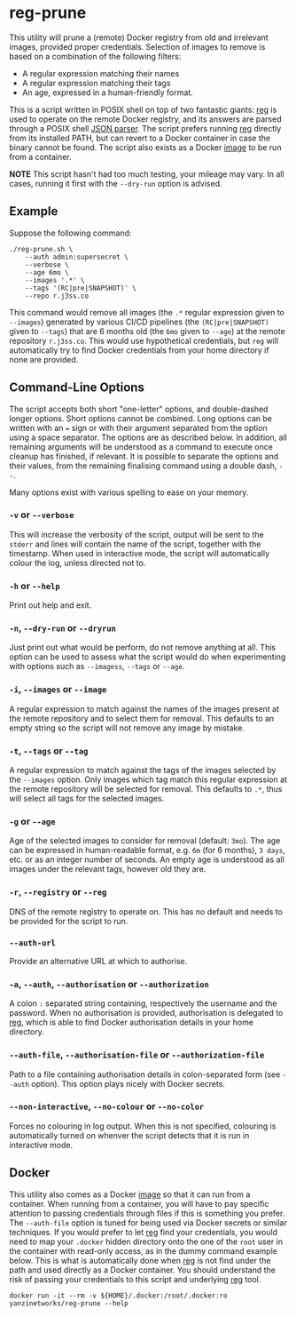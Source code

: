 # reg-prune

This utility will prune a (remote) Docker registry from old and irrelevant
images, provided proper credentials. Selection of images to remove is based on a
combination of the following filters:

+ A regular expression matching their names
+ A regular expression matching their tags
+ An age, expressed in a human-friendly format.

This is a script written in POSIX shell on top of two fantastic giants: [reg] is
used to operate on the remote Docker registry, and its answers are parsed
through a POSIX shell [JSON parser][JSON]. The script prefers running [reg]
directly from its installed PATH, but can revert to a Docker container in case
the binary cannot be found. The script also exists as a Docker
[image][reg-prune] to be run from a container.

  [reg]: https://github.com/genuinetools/reg
  [JSON]: https://github.com/rcrowley/json.sh
  [reg-prune]: https://hub.docker.com/r/yanzinetworks/prune

**NOTE** This script hasn't had too much testing, your mileage may vary. In all
cases, running it first with the `--dry-run` option is advised.

## Example

Suppose the following command:

```shell
./reg-prune.sh \
    --auth admin:supersecret \
    --verbose \
    --age 6mo \
    --images '.*' \
    --tags '(RC|pre|SNAPSHOT)' \
    --repo r.j3ss.co
```

This command would remove all images (the `.*` regular expression given to
`--images`) generated by various CI/CD pipelines (the `(RC|pre|SNAPSHOT)` given
to `--tags`) that are 6 months old (the `6mo` given to `--age`) at the remote
repository `r.j3ss.co`. This would use hypothetical credentials, but `reg` will
automatically try to find Docker credentials from your home directory if none
are provided.

## Command-Line Options

The script accepts both short "one-letter" options, and double-dashed longer
options. Short options cannot be combined. Long options can be written with an
`=` sign or with their argument separated from the option using a space
separator. The options are as described below. In addition, all remaining
arguments will be understood as a command to execute once cleanup has finished,
if relevant. It is possible to separate the options and their values, from the
remaining finalising command using a double dash, `--`.

Many options exist with various spelling to ease on your memory.

### `-v` or `--verbose`

This will increase the verbosity of the script, output will be sent to the
`stderr` and lines will contain the name of the script, together with the
timestamp. When used in interactive mode, the script will automatically colour
the log, unless directed not to.

### `-h` or `--help`

Print out help and exit.

### `-n`, `--dry-run` or `--dryrun`

Just print out what would be perform, do not remove anything at all. This option
can be used to assess what the script would do when experimenting with options
such as `--imagess`, `--tags` or `--age`.

### `-i`, `--images` or `--image`

A regular expression to match against the names of the images present at the remote repository and to select them for removal. This defaults to an empty string so the script will not remove any image by mistake.

### `-t`, `--tags` or `--tag`

A regular expression to match against the tags of the images selected by the `--images` option.  Only images which tag match this regular expression at the remote repository will be selected for removal. This defaults to `.*`, thus will select all tags for the selected images.

### `-g` or `--age`

Age of the selected images to consider for removal (default: `3mo`). The age can
be expressed in human-readable format, e.g. `6m` (for 6 months), `3 days`, etc. or as an integer number of seconds. An empty age is understood as all images under the relevant tags, however old they are.

### `-r`, `--registry` or `--reg`

DNS of the remote registry to operate on. This has no default and needs to be provided for the script to run.

### `--auth-url`

Provide an alternative URL at which to authorise.

### `-a`, `--auth`, `--authorisation` or `--authorization`

A colon `:` separated string containing, respectively the username and the
password. When no authorisation is provided, authorisation is delegated to
[reg], which is able to find Docker authorisation details in your home
directory.

### `--auth-file`, `--authorisation-file` or `--authorization-file`

Path to a file containing authorisation details in colon-separated form (see
`--auth` option). This option plays nicely with Docker secrets.

### `--non-interactive`, `--no-colour` or `--no-color`

Forces no colouring in log output. When this is not specified, colouring is
automatically turned on whenver the script detects that it is run in interactive
mode.

## Docker

This utility also comes as a Docker [image][reg-prune] so that it can run from a
container. When running from a container, you will have to pay specific
attention to passing credentials through files if this is something you prefer.
The `--auth-file` option is tuned for being used via Docker secrets or similar
techniques. If you would prefer to let [reg] find your credentials, you would
need to map your `.docker` hidden directory onto the one of the `root` user in
the container with read-only access, as in the dummy command example below. This
is what is automatically done when [reg] is not find under the path and used
directly as a Docker container. You should understand the risk of passing your
credentials to this script and underlying [reg] tool.

```shell
docker run -it --rm -v ${HOME}/.docker:/root/.docker:ro yanzinetworks/reg-prune --help
```
